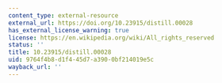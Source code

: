 ```yaml
---
content_type: external-resource
external_url: https://doi.org/10.23915/distill.00028
has_external_license_warning: true
license: https://en.wikipedia.org/wiki/All_rights_reserved
status: ''
title: 10.23915/distill.00028
uid: 9764f4b8-d1f4-45d7-a390-0bf214019e5c
wayback_url: ''
---
```

